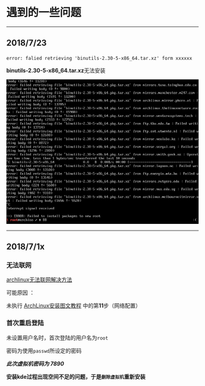  遇到的一些问题
=========

-----------------
## 2018/7/23 ##

`error: falied retrieving 'binutils-2.30-5-x86_64.tar.xz' form xxxxxx`

**binutils-2.30-5-x86_64.tar.xz**无法安装

![错误截图](https://github.com/JMTBB/Arch-Linux/blob/master/screenshots/Snipaste_2018-07-23_19-51-29.png "已更改mirrorlist")



---------------------
## 2018/7/1x ##

### 无法联网

[archlinux无法联网解决方法](https://blog.csdn.net/killzero/article/details/8857224)

可能原因 ：

未执行 [ArchLinux安装图文教程](https://blog.csdn.net/r8l8q8/article/details/76516523) 中的第**11**步（网络配置）

### 首次重启登陆

未设置用户名时，首次登陆的用户名为` root `

密码为使用` passwd `所设定的密码

***此次虚拟机密码为 7890***

**安装kde过程出现空间不足的问题，于是`删除虚拟机`重新安装**
